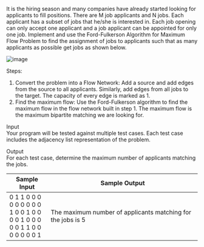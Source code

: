 It is the hiring season and many companies have already started looking for applicants to fill
positions. There are M job applicants and N jobs. Each applicant has a subset of jobs that he/she
is interested in. Each job opening can only accept one applicant and a job applicant can be
appointed for only one job. Implement and use the Ford-Fulkerson Algorithm for Maximum
Flow Problem to find the assignment of jobs to applicants such that as many applicants as
possible get jobs as shown below.

![image](https://user-images.githubusercontent.com/130581038/234332991-ea9afb89-82fe-4f2f-b6ac-bc4eea6d9763.png)

Steps:
  1. Convert the problem into a Flow Network: Add a source and add edges from the source
to all applicants. Similarly, add edges from all jobs to the target. The capacity of every
edge is marked as 1.
  2. Find the maximum flow: Use the Ford-Fulkerson algorithm to find the maximum flow in
the flow network built in step 1. The maximum flow is the maximum bipartite matching
we are looking for.

Input \
Your program will be tested against multiple test cases. Each test case includes the adjacency
list representation of the problem.

Output \
For each test case, determine the maximum number of applicants matching the jobs.

| Sample Input | Sample Output |
| --- | --- |
| 0 1 1 0 0 0 <br /> 0 0 0 0 0 0 <br /> 1 0 0 1 0 0 <br /> 0 0 1 0 0 0 <br /> 0 0 1 1 0 0 <br /> 0 0 0 0 0 1 | The maximum number of applicants matching for the jobs is 5 |
